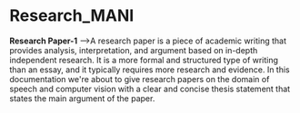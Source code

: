 # Research_MANI
**Research Paper-1**
-->A research paper is a piece of academic writing that provides analysis, interpretation, and argument based on in-depth independent research. It is a more formal and structured type of writing than an essay, and it typically requires more research and evidence.
In this documentation we're about to give research papers on the domain of speech and computer vision with a clear and concise thesis statement that states the main argument of the paper.
